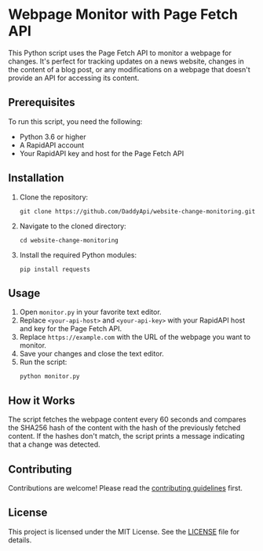 # Webpage Monitor with Page Fetch API

This Python script uses the Page Fetch API to monitor a webpage for changes. It's perfect for tracking updates on a news website, changes in the content of a blog post, or any modifications on a webpage that doesn't provide an API for accessing its content.

## Prerequisites

To run this script, you need the following:

- Python 3.6 or higher
- A RapidAPI account
- Your RapidAPI key and host for the Page Fetch API

## Installation

1. Clone the repository:
    ```
    git clone https://github.com/DaddyApi/website-change-monitoring.git
    ```
2. Navigate to the cloned directory:
    ```
    cd website-change-monitoring
    ```
3. Install the required Python modules:
    ```
    pip install requests
    ```

## Usage

1. Open `monitor.py` in your favorite text editor.
2. Replace `<your-api-host>` and `<your-api-key>` with your RapidAPI host and key for the Page Fetch API.
3. Replace `https://example.com` with the URL of the webpage you want to monitor.
4. Save your changes and close the text editor.
5. Run the script:
    ```
    python monitor.py
    ```

## How it Works

The script fetches the webpage content every 60 seconds and compares the SHA256 hash of the content with the hash of the previously fetched content. If the hashes don't match, the script prints a message indicating that a change was detected.

## Contributing

Contributions are welcome! Please read the [contributing guidelines](CONTRIBUTING.md) first.

## License

This project is licensed under the MIT License. See the [LICENSE](LICENSE.md) file for details.
